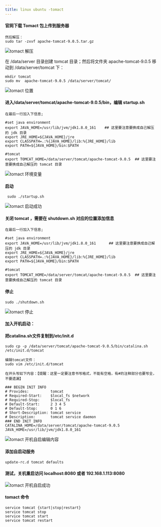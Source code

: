 ```yaml
---
title: linux ubuntu -tomact
---
```

#### 官网下载 Tomact 包上传到服务器

```
然后解压：
sudo tar -zxvf apache-tomcat-9.0.5.tar.gz
```

![tomact 解压](/img/ubuntu/tomact/tomcat_tar.png "tomact 解压")

在 /data/server 目录创建 tomcat 目录；然后将文件夹 apache-tomcat-9.0.5 移动到   /data/server/tomcat 下：

```
mkdir tomcat
sudo mv  apache-tomcat-9.0.5 /data/server/tomcat/  
```

![tomact 位置](/img/ubuntu/tomact/tomcat_position.png "tomact 位置")

#### 进入/data/server/tomcat/apache-tomcat-9.0.5/bin，编辑 startup.sh

```
在最后一行加入下信息;

#set java environment
export JAVA_HOME=/usr/lib/jvm/jdk1.8.0_161    ## 这里要注意要换成自己解压的 jdk 目录
export JRE_HOME=${JAVA_HOME}/jre
export CLASSPATH=.:%{JAVA_HOME}/lib:%{JRE_HOME}/lib
export PATH=${JAVA_HOME}/bin:$PATH

#tomcat
export TOMCAT_HOME=/data/server/tomcat/apache-tomcat-9.0.5  ## 这里要注意要换成自己解压的 tomcat 目录
```

![tomact 环境变量](/img/ubuntu/tomact/tomcat_environment.png "tomact 环境变量")

#### 启动

```
 sudo ./startup.sh
```

![tomact 启动成功](/img/ubuntu/tomact/tomcat_start.png "tomact 启动成功")

#### 关闭 tomcat ，需要在 shutdown.sh 对应的位置添加信息

```
在最后一行加入下信息;

#set java environment
export JAVA_HOME=/usr/lib/jvm/jdk1.8.0_161      ## 这里要注意要换成自己解压的 jdk 目录
export JRE_HOME=${JAVA_HOME}/jre
export CLASSPATH=.:%{JAVA_HOME}/lib:%{JRE_HOME}/lib
export PATH=${JAVA_HOME}/bin:$PATH

#tomcat
export TOMCAT_HOME=/data/server/tomcat/apache-tomcat-9.0.5  ## 这里要注意要换成自己解压的 tomcat 目录
```

#### 停止

```
sudo ./shutdown.sh
```

![tomact 停止](/img/ubuntu/tomact/tomcat_stop.png "tomact 停止")

#### 加入开机启动：

#### 把catalina.sh文件复制到/etc/init.d

```
sudo cp -p /data/server/tomcat/apache-tomcat-9.0.5/bin/catalina.sh /etc/init.d/tomcat  

编辑tomcat文件： 
sudo vim /etc/init.d/tomcat 

在开头写如下内容：【提醒：这里一定要注意书写格式，不能有空格，有#的注释部分也要写全，不要遗漏】

### BEGIN INIT INFO  
# Provides:          tomcat  
# Required-Start:    $local_fs $network  
# Required-Stop:     $local_fs  
# Default-Start:     2 3 4 5  
# Default-Stop:      0 1 6  
# Short-Description: tomcat service  
# Description:       tomcat service daemon  
### END INIT INFO  
CATALINA_HOME=/data/server/tomcat/apache-tomcat-9.0.5  
JAVA_HOME=/usr/lib/jvm/jdk1.8.0_161  
```

![tomact 开机自启编辑内容](/img/ubuntu/tomact/tomcat_edit_content.png "tomact 开机自启编辑内容")

#### 添加自启动服务

```
update-rc.d tomcat defaults 
```

#### 测试，关机重启访问 localhost:8080  或者 192.168.1.113:8080 

![tomact 开机自启成功](/img/ubuntu/tomact/tomcat_start2.png "tomact 开机自启成功")

#### tomact 命令

```
service tomcat {start|stop|restart}
service tomcat stop
service tomcat start
service tomcat restart
```































